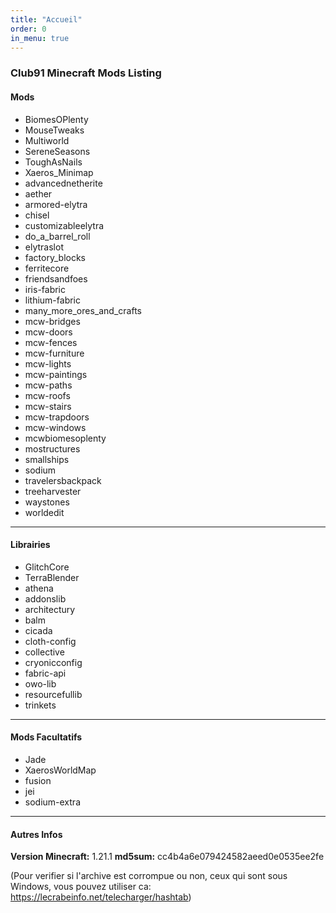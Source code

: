 ```yaml
---
title: "Accueil"
order: 0
in_menu: true
---
```

### Club91 Minecraft Mods Listing

#### Mods
- BiomesOPlenty
- MouseTweaks
- Multiworld
- SereneSeasons
- ToughAsNails
- Xaeros_Minimap
- advancednetherite
- aether
- armored-elytra
- chisel
- customizableelytra
- do_a_barrel_roll
- elytraslot
- factory_blocks
- ferritecore
- friendsandfoes
- iris-fabric
- lithium-fabric
- many_more_ores_and_crafts
- mcw-bridges
- mcw-doors
- mcw-fences
- mcw-furniture
- mcw-lights
- mcw-paintings
- mcw-paths
- mcw-roofs
- mcw-stairs
- mcw-trapdoors
- mcw-windows
- mcwbiomesoplenty
- mostructures
- smallships
- sodium
- travelersbackpack
- treeharvester
- waystones
- worldedit

---
#### Librairies
- GlitchCore
- TerraBlender
- athena
- addonslib
- architectury
- balm
- cicada
- cloth-config
- collective
- cryonicconfig
- fabric-api
- owo-lib
- resourcefullib
- trinkets

---
#### Mods Facultatifs
- Jade
- XaerosWorldMap
- fusion
- jei
- sodium-extra

---
#### Autres Infos
**Version Minecraft:** 1.21.1
**md5sum:** cc4b4a6e079424582aeed0e0535ee2fe

(Pour verifier si l'archive est corrompue ou non, ceux qui sont sous Windows, vous pouvez utiliser ca: https://lecrabeinfo.net/telecharger/hashtab) 